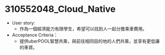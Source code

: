 # 310552048_Cloud_Native
* User story:
    * 作為一個經濟能力有限學生，希望可以找到人一起分擔乘車費用。
* Acceptance Criteria：
    * 提供uberPOOL智慧共乘，與前往相同目的地的人們共乘，並享有更低廉的車資。